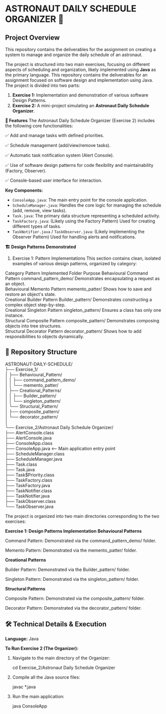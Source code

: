 # ASTRONAUT DAILY SCHEDULE ORGANIZER 🚀

## Project Overview

This repository contains the deliverables for the assignment on creating a system to manage and organize the daily schedule of an astronaut.

The project is structured into two main exercises, focusing on different aspects of scheduling and organization, likely implemented using **Java** as the primary language.
This repository contains the deliverables for an assignment focused on software design and implementation using Java. The project is divided into two parts:

1.  **Exercise 1:** Implementation and demonstration of various software Design Patterns.
2.  **Exercise 2:** A mini-project simulating an **Astronaut Daily Schedule Organizer**.


**🎯 Features**
The Astronaut Daily Schedule Organizer (Exercise 2) includes the following core functionalities:

✅ Add and manage tasks with defined priorities.

✅ Schedule management (add/view/remove tasks).

✅ Automatic task notification system (Alert Console).

✅ Use of software design patterns for code flexibility and maintainability (Factory, Observer).

✅ Console-based user interface for interaction.

**Key Components:** 

* `ConsoleApp.java`: The main entry point for the console application.
* `ScheduleManager.java`: Handles the core logic for managing the schedule (add, remove, view tasks).
* `Task.java`: The primary data structure representing a scheduled activity.
* `TaskFactory.java`: (Likely using the Factory Pattern) Used for creating different types of tasks.
* `TaskNotifier.java` / `TaskObserver.java`: (Likely implementing the Observer Pattern) Used for handling alerts and notifications.

**🏗️ Design Patterns Demonstrated**
1. Exercise 1: Pattern Implementations
This section contains clean, isolated examples of various design patterns, organized by category:

Category	  Pattern Implemented	     Folder	                       Purpose
Behavioural	  Command Pattern	    command_pattern_demo/	Demonstrates encapsulating a request as an object.        
Behavioural   Memento Pattern	    memento_patter/	        Shows how to save and restore an object's state.        
Creational	  Builder Pattern	    Builder_pattern/	    Demonstrates constructing a complex object step-by-step.        
Creational	  Singleton Pattern	    singleton_pattern/	    Ensures a class has only one instance.        
Structural	  Composite Pattern	    composite_pattern/	    Demonstrates composing objects into tree structures.        
Structural	  Decorator Pattern	    decorator_pattern/	    Shows how to add responsibilities to objects dynamically.         

## 📂 Repository Structure
ASTRONAUT-DAILY-SCHEDULE/  
├── Exercise_1/    
│   ├── Behavioural_Pattern/  
│   │   ├── command_pattern_demo/  
│   │   └── memento_patter/  
│   ├── Creational_Patterns/  
│   │   ├── Builder_pattern/  
│   │   └── singleton_pattern/  
│   └── Structural_Pattern/  
│       ├── composite_pattern/  
│       └── decorator_pattern/  
│  
└── Exercise_2/Astronaut Daily Schedule Organizer/   
    ├── AlertConsole.class   
    ├── AlertConsole.java  
    ├── ConsoleApp.class  
    ├── ConsoleApp.java      <-- Main application entry point  
    ├── ScheduleManager.class  
    ├── ScheduleManager.java  
    ├── Task.class  
    ├── Task.java  
    ├── Task$Priority.class  
    ├── TaskFactory.class  
    ├── TaskFactory.java  
    ├── TaskNotifier.class  
    ├── TaskNotifier.java  
    ├── TaskObserver.class  
    └── TaskObserver.java  
    

The project is organized into two main directories corresponding to the two exercises:

**Exercise 1: Design Patterns Implementation**
**Behavioural Patterns**

Command Pattern: Demonstrated via the command_pattern_demo/ folder.

Memento Pattern: Demonstrated via the memento_patter/ folder.

**Creational Patterns**

Builder Pattern: Demonstrated via the Builder_pattern/ folder.

Singleton Pattern: Demonstrated via the singleton_pattern/ folder.

**Structural Patterns**

Composite Pattern: Demonstrated via the composite_pattern/ folder.

Decorator Pattern: Demonstrated via the decorator_pattern/ folder.


## 🛠️ Technical Details & Execution

**Language:** Java

**To Run Exercise 2 (The Organizer):**

1.  Navigate to the main directory of the Organizer:

    cd Exercise_2/Astronaut Daily Schedule Organizer

2.  Compile all the Java source files:

    javac *.java

3.  Run the main application:

    java ConsoleApp 


